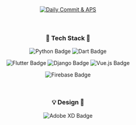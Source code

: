 <div align="center">
  <a href="https://pen2402.github.io" target="_blank">
    <img src="https://firebasestorage.googleapis.com/v0/b/notice1458-storage.appspot.com/o/Daily%20commit%20%26%20APS.svg?alt=media&token=531942e7-a8e5-4538-995a-389d7e4a1789" alt="Daily Commit & APS">
  </a>
  <br>
  <br>
  <br>
  <h3>🔧 Tech Stack 🔨</h3>
  <p>
      <img src="http://img.shields.io/badge/-Python-3776ab?style=flat-square&logo=Python&logoColor=ffffff" alt="Python Badge">
      <img src="http://img.shields.io/badge/-Dart-0175c2?style=flat-square&logo=Dart" alt="Dart Badge">
  </p>
  <p>
      <img src="http://img.shields.io/badge/-Flutter-02569b?style=flat-square&logo=flutter" alt="Flutter Badge">
      <img src="http://img.shields.io/badge/-Django-092e20?style=flat-square&logo=django" alt="Django Badge">
      <img src="http://img.shields.io/badge/-Vue.js-35495e?style=flat-square&logo=vuedotjs" alt="Vue.js Badge">
  </p>
  <p>
      <img src="http://img.shields.io/badge/-Firebase-ffca28?style=flat-square&logo=Firebase&logoColor=000000" alt="Firebase Badge">
  </p>
  <br>
  <h3>💡 Design 🎨</h3>
  <p>
      <img src="http://img.shields.io/badge/-Adobe%20XD-470137?style=flat-square&logo=adobexd&logoColor=ff61f6" alt="Adobe XD Badge">
  </p>
</div>